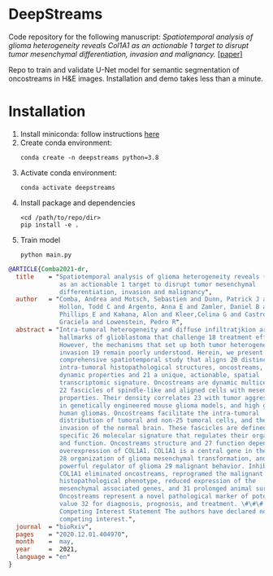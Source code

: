 # DeepStreams
Code repository for the following manuscript: *Spatiotemporal analysis of glioma heterogeneity reveals Col1A1 as an actionable 1 target to disrupt tumor mesenchymal differentiation, invasion and malignancy.*
[[paper]](https://www.biorxiv.org/content/10.1101/2020.12.01.404970v2)

Repo to train and validate U-Net model for semantic segmentation of oncostreams in H&E images. Installation and demo takes less than a minute. 

# Installation

1. Install miniconda: follow instructions
    [here](https://docs.conda.io/en/latest/miniconda.html)
2. Create conda environment:  
    ```console
    conda create -n deepstreams python=3.8
    ```
3. Activate conda environment:  
    ```console
    conda activate deepstreams
    ```
4. Install package and dependencies  
    ```console
    <cd /path/to/repo/dir>
    pip install -e .
    ```
4. Train model
    ```console
    python main.py
    ```

```bibtex
@ARTICLE{Comba2021-dr,
  title    = "Spatiotemporal analysis of glioma heterogeneity reveals {Col1A1}
              as an actionable 1 target to disrupt tumor mesenchymal
              differentiation, invasion and malignancy",
  author   = "Comba, Andrea and Motsch, Sebastien and Dunn, Patrick J and
              Hollon, Todd C and Argento, Anna E and Zamler, Daniel B and Kish,
              Phillips E and Kahana, Alon and Kleer,Celina G and Castro, Maria
              Graciela and Lowenstein, Pedro R",
  abstract = "Intra-tumoral heterogeneity and diffuse infiltratjkion are
              hallmarks of glioblastoma that challenge 18 treatment efficacy.
              However, the mechanisms that set up both tumor heterogeneity and
              invasion 19 remain poorly understood. Herein, we present a
              comprehensive spatiotemporal study that aligns 20 distinctive
              intra-tumoral histopathological structures, oncostreams, with
              dynamic properties and 21 a unique, actionable, spatial
              transcriptomic signature. Oncostreams are dynamic multicellular
              22 fascicles of spindle-like and aligned cells with mesenchymal
              properties. Their density correlates 23 with tumor aggressiveness
              in genetically engineered mouse glioma models, and high grade 24
              human gliomas. Oncostreams facilitate the intra-tumoral
              distribution of tumoral and non-25 tumoral cells, and the
              invasion of the normal brain. These fascicles are defined by a
              specific 26 molecular signature that regulates their organization
              and function. Oncostreams structure and 27 function depend on
              overexpression of COL1A1. COL1A1 is a central gene in the dynamic
              28 organization of glioma mesenchymal transformation, and a
              powerful regulator of glioma 29 malignant behavior. Inhibition of
              COL1A1 eliminated oncostreams, reprogramed the malignant 30
              histopathological phenotype, reduced expression of the
              mesenchymal associated genes, and 31 prolonged animal survival.
              Oncostreams represent a novel pathological marker of potential
              value 32 for diagnosis, prognosis, and treatment. \#\#\#
              Competing Interest Statement The authors have declared no
              competing interest.",
  journal  = "bioRxiv",
  pages    = "2020.12.01.404970",
  month    =  may,
  year     =  2021,
  language = "en"
}


```
